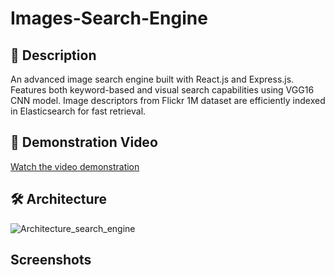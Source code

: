 # Images-Search-Engine
## 📝 Description
An advanced image search engine built with React.js and Express.js. Features both keyword-based and visual search capabilities using VGG16 CNN model. Image descriptors from Flickr 1M dataset are efficiently indexed in Elasticsearch for fast retrieval.
## 🎥 Demonstration Video
[Watch the video demonstration]([https:](https://drive.google.com/file/d/1qCytLDCeM4CcKzKJSMbLe2nDhl8qfJNH/view?usp=sharing))
## 🛠 Architecture
![Architecture_search_engine](https://github.com/user-attachments/assets/f9853e37-d282-406d-832e-e7c428fd38d9)
## Screenshots
